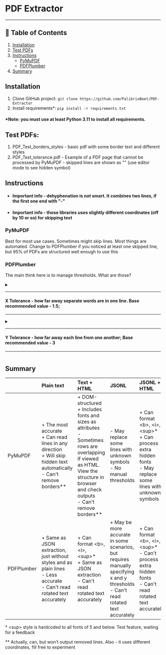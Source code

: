 # PDF Extractor
___

## 📝 Table of Contents
1. [Installation](#installation)
2. [Test PDFs](#test-pdfs)
3. [Instructions](#instructions)
   * [PyMuPDF](#pymupdf)
   * [PDFPlumber](#pdfplumber)
4. [Summary](#summary)

## Installation
1. Clone GitHub project: 
```git clone https://github.com/PalibrixBeet/PDF-Extractor```
2. Install requirements*:
```pip install -r requirements.txt```

#### *Note: you must use at least Python 3.11 to install all requirements.

## Test PDFs:
1. PDF_Test_borders_styles - basic pdf with some border text and different styles
2. PDF_Test_tolerance.pdf - Example of a PDF page that cannot be processed by PyMuPDF - skipped lines are shown as "­" (use editor mode to see hidden symbol)


## Instructions
- #### Important info - dehyphenation is not smart. It combines two lines, if the first one end with "-"
- #### Important info - those libraries uses slightly different coordinates (off by 10 or so) for skipping text

### PyMuPDF

Best for most use cases. Sometimes might skip lines. Most things are automated.
Change to PDFPlumber if you noticed at least one skipped line, but 95% of PDFs are structured well enough to use this 



### PDFPlumber

The main think here is to manage thresholds. What are those?
<details>
<summary>

___
#### X Tolerance - how far away separate words are in one line. Base recommended value - 1.5;
___
</summary>
Adds a space between characters, when distance between them more that this value.

For example, if you would set it to any negative value - it would separate all characters as "C O M P A R A C I Ó N   C L Í N I C A".
Useful when words are to close to each other in one line to separate them
</details>

<details>
<summary>

___ 
#### Y Tolerance - how far away each line from one another; Base recommended value - 3
___
</summary>

To separate lines, that are too close. 
* If values are too high - might skip lines
* If values are too low - might think that some words are not the same line, but separate. Specifically when there are some small characters (affiliation keys, for example) 

Useful when lines are to close to each other. PyMuPDF will return weird symbols or skip lines in this case.
</details>

## Summary

|            | Plain text                                                                                                                         | Text + HTML                                                                                                                                                                                            | JSONL                                                                                                                                   | JSONL + HTML                                                                                                               | Speed                                                       |
|:-----------|:-----------------------------------------------------------------------------------------------------------------------------------|:-------------------------------------------------------------------------------------------------------------------------------------------------------------------------------------------------------|:----------------------------------------------------------------------------------------------------------------------------------------|:---------------------------------------------------------------------------------------------------------------------------|-------------------------------------------------------------|
| PyMuPDF    | + The most accurate<br/>+ Can read lines in any direction<br/> + Will skip hidden text automatically <br/>- Can't remove borders** | + DOM-structured<br/> + Includes fonts and sizes as attributes <br/> - Sometimes rows are overlapping if viewed as HTML. View the structure in browser and check outputs<br/> - Can't remove borders** | - May replace some lines with unknown symbols <br/> - No manual thresholds                                                              | + Can format \<b>, \<i>, \<sup>* <br/> + Can process extra hidden fonts<br/> - May replace some lines with unknown symbols | Fastest in any mode; <br/> Up to 300 pages per second       |
| PDFPlumber | + Same as JSON extraction, just without styles and as plain lines <br/> - Less accurate<br/> - Can't read rotated text accurately  | + Can format \<b>, \<i>, \<sup>* <br/> + Same as JSON extraction <br/> - Can't read rotated text accurately                                                                                            | + May be more accurate in some scenarios, but requires manually specifying x and y thresholds<br/> - Can't read rotated text accurately | + Can format \<b>, \<i>, \<sup>* <br/> - Can't process extra hidden fonts<br/> - Can't read rotated text accurately        | Default: up to 6 pages, per second; <br/> Debug: 1-2 pages, |

\* \<sup> style is hardcoded to all fonts of 5 and below. Test feature, waiting for a feedback

\** Actually, can, but won't output removed lines. Also - it uses different coordinates, fill free to experiment